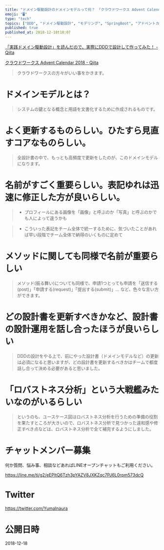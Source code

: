 ```yaml
---
title: "ドメイン駆動設計のドメインモデルって何？ 「クラウドワークス Advent Calendar 2018」に学びたい要約まとめ。"
emoji: "🖥"
type: "tech"
topics: ["DDD", "ドメイン駆動設計", "モデリング", "SpringBoot", "アドベントカレンダー2018"]
published: true
published_at: 2018-12-18t18:07
---
```


[「実践ドメイン駆動設計」を読んだので、実際にDDDで設計して作ってみた！ - Qiita](https://qiita.com/APPLE4869/items/d210ddc2cb1bfeea9338#%E3%83%89%E3%83%A1%E3%82%A4%E3%83%B3%E3%83%A2%E3%83%87%E3%83%AB)

[クラウドワークス Advent Calendar 2018 - Qiita](https://qiita.com/advent-calendar/2018/crowdworks)

>クラウドワークスの方々がいい事をかきます。

# ドメインモデルとは？

>システムの鍵となる概念と用語を文書化するために作成されるものです。


# よく更新するものらしい。ひたすら見直すコアなものらしい。

>全設計書の中で、もっとも高頻度で更新をしたのが、このドメインモデルになります。

# 名前がすごく重要らしい。表記ゆれは迅速に修正した方が良いらしい。

>- プロフィールにある画像を「画像」と呼ぶのか「写真」と呼ぶのかでも人によって違うかも

>- こういった表記をチーム全体で統一するために、気づいたことがあれば早い段階でチーム全体で納得のいくものに定めて

# メソッドに関しても同様で名前が重要らしい

>メソッド(振る舞い)についても同様で、申請1つとっても申請を「送信する(post)」「申請する(request)」「提出する(submit)」... など、色々な言い方ができます。

# どの設計書を更新すべきかなど、設計書の設計運用を話し合ったほうが良いらしい

>DDDの設計をやる上で、前にやった設計書（ドメインモデルなど）の更新は必須になると思いますが、どの設計書を更新するべきかはチームで都度話し合って決める必要があると思いました。

# 「ロバストネス分析」という大戦艦みたいなのがいるらしい

>というのも、ユースケース図はロバストネス分析を行うための準備の役割を果たすところが大きいので、ロバストネス分析で見つかった違和感や修正すべき点などは、ロバストネス分析で全て補完するようにしました。








<!-- Update From Qiita API -->

# チャットメンバー募集


何か質問、悩み事、相談などあればLINEオープンチャットもご利用ください。

https://line.me/ti/g2/eEPltQ6Tzh3pYAZV8JXKZqc7PJ6L0rpm573dcQ





# Twitter


https://twitter.com/YumaInaura


<!-- Update From Qiita API -->



# 公開日時

2018-12-18

